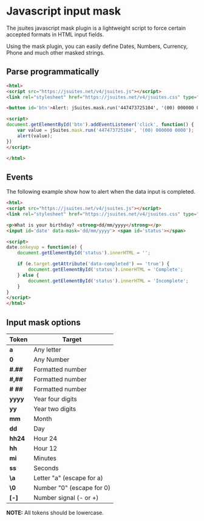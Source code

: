 Javascript input mask
=====================

The jsuites javascript mask plugin is a lightweight script to force certain accepted formats in HTML input fields.

Using the mask plugin, you can easily define Dates, Numbers, Currency, Phone and much other masked strings.

Parse programmatically
----------------------

```html
<html>
<script src="https://jsuites.net/v4/jsuites.js"></script>
<link rel="stylesheet" href="https://jsuites.net/v4/jsuites.css" type="text/css" />

<button id='btn'>Alert: jSuites.mask.run('447473725104', '(00) 000000 0000')</button>

<script>
document.getElementById('btn').addEventListener('click', function() {
    var value = jSuites.mask.run('447473725104', '(00) 000000 0000');
    alert(value);
})
</script>

</html>
```

Events
------

The following example show how to alert when the data input is completed.

```html
<html>
<script src="https://jsuites.net/v4/jsuites.js"></script>
<link rel="stylesheet" href="https://jsuites.net/v4/jsuites.css" type="text/css" />

<p>What is your birthday? <strong>dd/mm/yyyy</strong></p>
<input id='date' data-mask='dd/mm/yyyy'> <span id='status'></span>

<script>
date.onkeyup = function(e) {
    document.getElementById('status').innerHTML = '';

    if (e.target.getAttribute('data-completed') == 'true') {
        document.getElementById('status').innerHTML = 'Complete';
    } else {
        document.getElementById('status').innerHTML = 'Incomplete';
    }
} 
</script>
</html>
```


Input mask options
------------------

| Token | Target |
| --- | --- |
| **a** | Any letter |
| **0** | Any Number |
| **#.##** | Formatted number |
| **#,##** | Formatted number |
| **\# ##** | Formatted number |
| **yyyy** | Year four digits |
| **yy** | Year two digits |
| **mm** | Month |
| **dd** | Day |
| **hh24** | Hour 24 |
| **hh** | Hour 12 |
| **mi** | Minutes |
| **ss** | Seconds |
| **\a** | Letter "a" (escape for a) |
| **\0** | Number "0" (escape for 0) |
| **[-]** | Number signal (- or +) |

  
**NOTE:** All tokens should be lowercase.  
